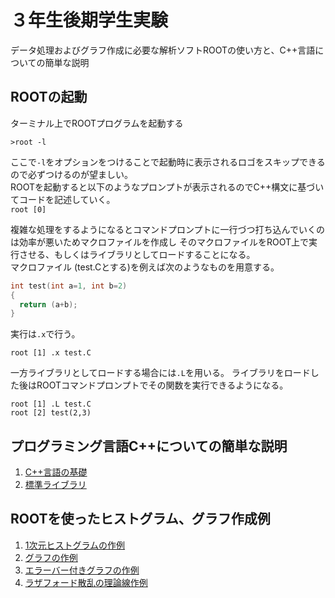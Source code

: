 # ３年生後期学生実験
データ処理およびグラフ作成に必要な解析ソフトROOTの使い方と、C++言語についての簡単な説明

## ROOTの起動
ターミナル上でROOTプログラムを起動する

```>root -l```

ここで`-l`をオプションをつけることで起動時に表示されるロゴをスキップできるので必ずつけるのが望ましい。  
ROOTを起動すると以下のようなプロンプトが表示されるのでC++構文に基づいてコードを記述していく。     
```root [0] ```   

複雑な処理をするようになるとコマンドプロンプトに一行づつ打ち込んでいくのは効率が悪いためマクロファイルを作成し
そのマクロファイルをROOT上で実行させる、もしくはライブラリとしてロードすることになる。   
マクロファイル (test.Cとする)を例えば次のようなものを用意する。
```c++
int test(int a=1, int b=2)
{
  return (a+b);
}
```    

実行は`.x`で行う。  

```root [1] .x test.C```   

一方ライブラリとしてロードする場合には`.L`を用いる。
ライブラリをロードした後はROOTコマンドプロンプトでその関数を実行できるようになる。  

```
root [1] .L test.C
root [2] test(2,3)
``` 

## プログラミング言語C++についての簡単な説明
1. [C++言語の基礎](notebooks/basic_cpp_001.ipynb)
2. [標準ライブラリ](notebooks/basic_cpp_002.ipynb)

## ROOTを使ったヒストグラム、グラフ作成例
1. [1次元ヒストグラムの作例](notebooks/basic_root_001.ipynb)
2. [グラフの作例](notebooks/basic_root_002.ipynb)
3. [エラーバー付きグラフの作例](notebooks/basic_root_003.ipynb)
4. [ラザフォード散乱の理論線作例](notebooks/basic_root_004.ipynb)

